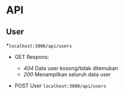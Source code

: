 # API

## User

*`localhost:3000/api/users`
+ GET
  Respons: 
    - _404_ Data user kosong/tidak ditemukan
    - _200_ Menampilkan seluruh data user

+ POST User `localhost:3000/api/users`
